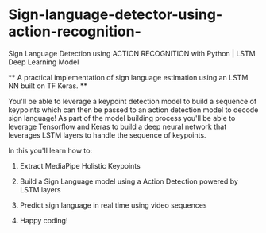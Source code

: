 # Sign-language-detector-using-action-recognition-
Sign Language Detection using ACTION RECOGNITION with Python | LSTM Deep Learning Model 

** A practical implementation of sign language estimation using an LSTM NN built on TF Keras. **

You'll be able to leverage a keypoint detection model to build a sequence of keypoints which can then be passed to an action detection model to decode sign language! As part of the model building process you'll be able to leverage Tensorflow and Keras to build a deep neural network that leverages LSTM layers to handle the sequence of keypoints.

In this you'll learn how to: 
1. Extract MediaPipe Holistic Keypoints
2. Build a Sign Language model using a Action Detection powered by LSTM layers
3. Predict sign language in real time using video sequences

4. Happy coding!
